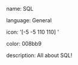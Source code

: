 name: SQL

language: General

icon: '[-5 -5 110 110] <path fill="#fff" d="M50 43.839c21.447 0 39.737-2.673 46.839-6.428C98.881 38.49 100 39.659 100 40.88v18.24c0 5.466-22.386 9.897-50 9.897S0 64.585 0 59.12V40.88c0-1.221 1.12-2.39 3.161-3.469 7.102 3.755 25.392 6.428 46.839 6.428zM3.161 68.393C1.12 69.473 0 70.642 0 71.862v18.24C0 95.568 22.386 100 50 100s50-4.432 50-9.897v-18.24c0-1.221-1.119-2.39-3.161-3.47-7.102 3.754-25.392 6.428-46.839 6.428s-39.737-2.674-46.839-6.428zM50 0C22.386 0 0 4.432 0 9.898v18.239c0 5.467 22.386 9.898 50 9.898s50-4.431 50-9.898V9.898C100 4.432 77.614 0 50 0z"/>'

color: 008bb9

description: All about SQL!
